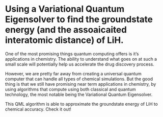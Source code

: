 # Using a Variational Quantum Eigensolver to find the groundstate energy (and the assoaicaited interatomic distance) of LiH.

One of the most promising things quantum computing offers is it’s applications in chemistry. The ability to understand what goes on at such a small scale will potentially help us accelerate the drug discovery process.

However, we are pretty far away from creating a universal quantum computer that can handle all types of chemical simulations. But the good thing is that we still have promising near term applications in chemistry, by using algorithms that compute using both classical and quantum technology, the most notable being the Variational Quantum Eigensolver.

This QML algorithm is able to approximate the groundstate energy of LiH to chemical accuracy. Check it out!


